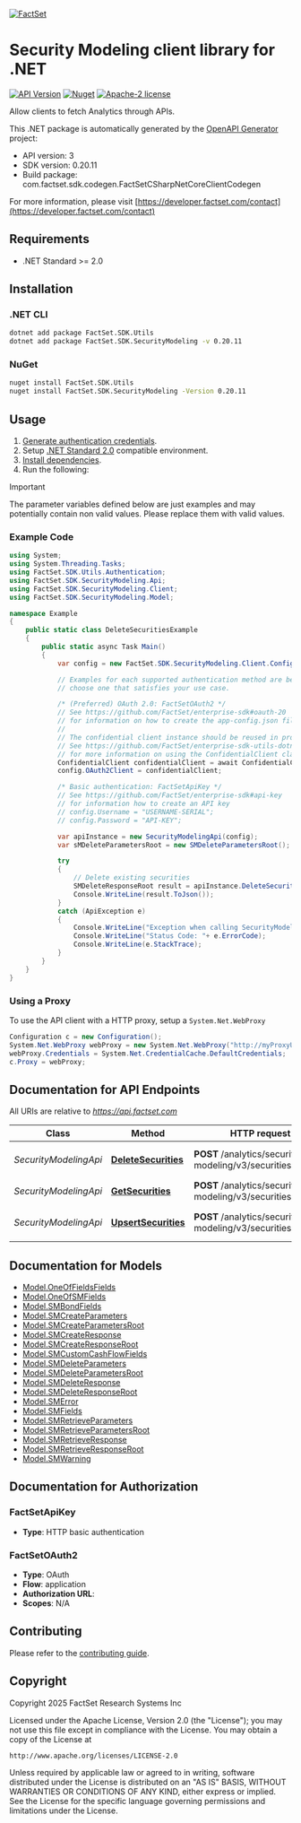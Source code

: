 [![FactSet](https://raw.githubusercontent.com/factset/enterprise-sdk/main/docs/images/factset-logo.svg)](https://www.factset.com)

# Security Modeling client library for .NET

[![API Version](https://img.shields.io/badge/api-v3-blue)](https://developer.factset.com/api-catalog/)
[![Nuget](https://img.shields.io/badge/nuget-v0.20.11-orange)](https://www.nuget.org/packages/FactSet.SDK.SecurityModeling/0.20.11)
[![Apache-2 license](https://img.shields.io/badge/license-Apache2-brightgreen.svg)](https://www.apache.org/licenses/LICENSE-2.0)

Allow clients to fetch Analytics through APIs.

This .NET package is automatically generated by the [OpenAPI Generator](https://openapi-generator.tech) project:

- API version: 3
- SDK version: 0.20.11
- Build package: com.factset.sdk.codegen.FactSetCSharpNetCoreClientCodegen

For more information, please visit [https://developer.factset.com/contact](https://developer.factset.com/contact)

## Requirements

* .NET Standard >= 2.0

## Installation

### .NET CLI

```bash
dotnet add package FactSet.SDK.Utils
dotnet add package FactSet.SDK.SecurityModeling -v 0.20.11
```

### NuGet

```bash
nuget install FactSet.SDK.Utils
nuget install FactSet.SDK.SecurityModeling -Version 0.20.11
```

## Usage

1. [Generate authentication credentials](../../../../README.md#authentication).
2. Setup [.NET Standard 2.0](https://docs.microsoft.com/en-us/dotnet/standard/net-standard?tabs=net-standard-2-0) compatible environment.
3. [Install dependencies](#installation).
4. Run the following:

> [!IMPORTANT]
> The parameter variables defined below are just examples and may potentially contain non valid values. Please replace them with valid values.

### Example Code

```csharp
using System;
using System.Threading.Tasks;
using FactSet.SDK.Utils.Authentication;
using FactSet.SDK.SecurityModeling.Api;
using FactSet.SDK.SecurityModeling.Client;
using FactSet.SDK.SecurityModeling.Model;

namespace Example
{
    public static class DeleteSecuritiesExample
    {
        public static async Task Main()
        {
            var config = new FactSet.SDK.SecurityModeling.Client.Configuration();

            // Examples for each supported authentication method are below,
            // choose one that satisfies your use case.

            /* (Preferred) OAuth 2.0: FactSetOAuth2 */
            // See https://github.com/FactSet/enterprise-sdk#oauth-20
            // for information on how to create the app-config.json file
            //
            // The confidential client instance should be reused in production environments.
            // See https://github.com/FactSet/enterprise-sdk-utils-dotnet#authentication
            // for more information on using the ConfidentialClient class
            ConfidentialClient confidentialClient = await ConfidentialClient.CreateAsync("/path/to/app-config.json");
            config.OAuth2Client = confidentialClient;

            /* Basic authentication: FactSetApiKey */
            // See https://github.com/FactSet/enterprise-sdk#api-key
            // for information how to create an API key
            // config.Username = "USERNAME-SERIAL";
            // config.Password = "API-KEY";

            var apiInstance = new SecurityModelingApi(config);
            var sMDeleteParametersRoot = new SMDeleteParametersRoot(); // SMDeleteParametersRoot |  (optional) 

            try
            {
                // Delete existing securities
                SMDeleteResponseRoot result = apiInstance.DeleteSecurities(sMDeleteParametersRoot);
                Console.WriteLine(result.ToJson());
            }
            catch (ApiException e)
            {
                Console.WriteLine("Exception when calling SecurityModelingApi.DeleteSecurities: " + e.Message );
                Console.WriteLine("Status Code: "+ e.ErrorCode);
                Console.WriteLine(e.StackTrace);
            }
        }
    }
}
```

### Using a Proxy

To use the API client with a HTTP proxy, setup a `System.Net.WebProxy`

```csharp
Configuration c = new Configuration();
System.Net.WebProxy webProxy = new System.Net.WebProxy("http://myProxyUrl:80/");
webProxy.Credentials = System.Net.CredentialCache.DefaultCredentials;
c.Proxy = webProxy;
```

## Documentation for API Endpoints

All URIs are relative to *https://api.factset.com*

Class | Method | HTTP request | Description
------------ | ------------- | ------------- | -------------
*SecurityModelingApi* | [**DeleteSecurities**](https://github.com/FactSet/enterprise-sdk/tree/main/code/dotnet/SecurityModeling/v3/docs/SecurityModelingApi.md#deletesecurities) | **POST** /analytics/security-modeling/v3/securities/delete | Delete existing securities
*SecurityModelingApi* | [**GetSecurities**](https://github.com/FactSet/enterprise-sdk/tree/main/code/dotnet/SecurityModeling/v3/docs/SecurityModelingApi.md#getsecurities) | **POST** /analytics/security-modeling/v3/securities/retrieve | Get existing securities
*SecurityModelingApi* | [**UpsertSecurities**](https://github.com/FactSet/enterprise-sdk/tree/main/code/dotnet/SecurityModeling/v3/docs/SecurityModelingApi.md#upsertsecurities) | **POST** /analytics/security-modeling/v3/securities/upsert | Create or update securities


## Documentation for Models

 - [Model.OneOfFieldsFields](https://github.com/FactSet/enterprise-sdk/tree/main/code/dotnet/SecurityModeling/v3/docs/OneOfFieldsFields.md)
 - [Model.OneOfSMFields](https://github.com/FactSet/enterprise-sdk/tree/main/code/dotnet/SecurityModeling/v3/docs/OneOfSMFields.md)
 - [Model.SMBondFields](https://github.com/FactSet/enterprise-sdk/tree/main/code/dotnet/SecurityModeling/v3/docs/SMBondFields.md)
 - [Model.SMCreateParameters](https://github.com/FactSet/enterprise-sdk/tree/main/code/dotnet/SecurityModeling/v3/docs/SMCreateParameters.md)
 - [Model.SMCreateParametersRoot](https://github.com/FactSet/enterprise-sdk/tree/main/code/dotnet/SecurityModeling/v3/docs/SMCreateParametersRoot.md)
 - [Model.SMCreateResponse](https://github.com/FactSet/enterprise-sdk/tree/main/code/dotnet/SecurityModeling/v3/docs/SMCreateResponse.md)
 - [Model.SMCreateResponseRoot](https://github.com/FactSet/enterprise-sdk/tree/main/code/dotnet/SecurityModeling/v3/docs/SMCreateResponseRoot.md)
 - [Model.SMCustomCashFlowFields](https://github.com/FactSet/enterprise-sdk/tree/main/code/dotnet/SecurityModeling/v3/docs/SMCustomCashFlowFields.md)
 - [Model.SMDeleteParameters](https://github.com/FactSet/enterprise-sdk/tree/main/code/dotnet/SecurityModeling/v3/docs/SMDeleteParameters.md)
 - [Model.SMDeleteParametersRoot](https://github.com/FactSet/enterprise-sdk/tree/main/code/dotnet/SecurityModeling/v3/docs/SMDeleteParametersRoot.md)
 - [Model.SMDeleteResponse](https://github.com/FactSet/enterprise-sdk/tree/main/code/dotnet/SecurityModeling/v3/docs/SMDeleteResponse.md)
 - [Model.SMDeleteResponseRoot](https://github.com/FactSet/enterprise-sdk/tree/main/code/dotnet/SecurityModeling/v3/docs/SMDeleteResponseRoot.md)
 - [Model.SMError](https://github.com/FactSet/enterprise-sdk/tree/main/code/dotnet/SecurityModeling/v3/docs/SMError.md)
 - [Model.SMFields](https://github.com/FactSet/enterprise-sdk/tree/main/code/dotnet/SecurityModeling/v3/docs/SMFields.md)
 - [Model.SMRetrieveParameters](https://github.com/FactSet/enterprise-sdk/tree/main/code/dotnet/SecurityModeling/v3/docs/SMRetrieveParameters.md)
 - [Model.SMRetrieveParametersRoot](https://github.com/FactSet/enterprise-sdk/tree/main/code/dotnet/SecurityModeling/v3/docs/SMRetrieveParametersRoot.md)
 - [Model.SMRetrieveResponse](https://github.com/FactSet/enterprise-sdk/tree/main/code/dotnet/SecurityModeling/v3/docs/SMRetrieveResponse.md)
 - [Model.SMRetrieveResponseRoot](https://github.com/FactSet/enterprise-sdk/tree/main/code/dotnet/SecurityModeling/v3/docs/SMRetrieveResponseRoot.md)
 - [Model.SMWarning](https://github.com/FactSet/enterprise-sdk/tree/main/code/dotnet/SecurityModeling/v3/docs/SMWarning.md)


## Documentation for Authorization


### FactSetApiKey

- **Type**: HTTP basic authentication


### FactSetOAuth2

- **Type**: OAuth
- **Flow**: application
- **Authorization URL**: 
- **Scopes**: N/A


## Contributing

Please refer to the [contributing guide](../../../../CONTRIBUTING.md).

## Copyright

Copyright 2025 FactSet Research Systems Inc

Licensed under the Apache License, Version 2.0 (the "License");
you may not use this file except in compliance with the License.
You may obtain a copy of the License at

    http://www.apache.org/licenses/LICENSE-2.0

Unless required by applicable law or agreed to in writing, software
distributed under the License is distributed on an "AS IS" BASIS,
WITHOUT WARRANTIES OR CONDITIONS OF ANY KIND, either express or implied.
See the License for the specific language governing permissions and
limitations under the License.
